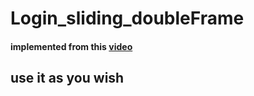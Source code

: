 # Login_sliding_doubleFrame

#### implemented from this [video](https://www.youtube.com/watch?v=mUdo6w87rh4)

## use it as you wish 

